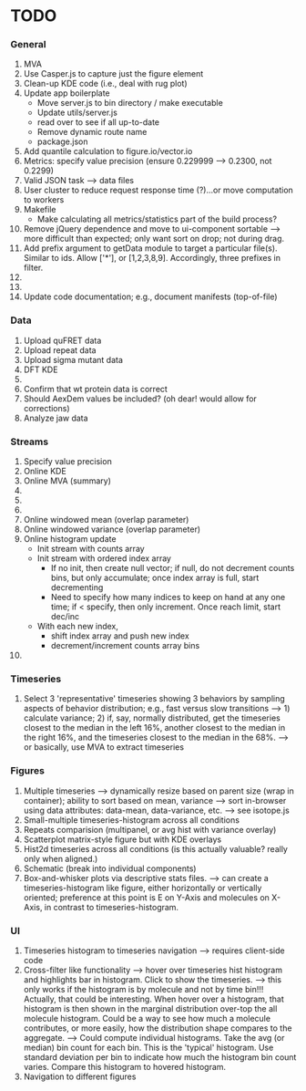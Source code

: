 TODO
====


### General

1. 	MVA
2. 	Use Casper.js to capture just the figure element
3. 	Clean-up KDE code (i.e., deal with rug plot)
4. 	Update app boilerplate
	- Move server.js to bin directory / make executable
	- Update utils/server.js
	- read over to see if all up-to-date
	- Remove dynamic route name
	- package.json
5. 	Add quantile calculation to figure.io/vector.io
6. 	Metrics: specify value precision (ensure 0.229999 --> 0.2300, not 0.2299)
7. 	Valid JSON task --> data files
8. 	User cluster to reduce request response time (?)...or move computation to workers
9. 	Makefile
	- Make calculating all metrics/statistics part of the build process?
10. Remove jQuery dependence and move to ui-component sortable --> more difficult than expected; only want sort on drop; not during drag.
11. Add prefix argument to getData module to target a particular file(s). Similar to ids. Allow ['*'], or [1,2,3,8,9]. Accordingly, three prefixes in filter.
12. 
13. 
14. Update code documentation; e.g., document manifests (top-of-file)



### Data

1. 	Upload quFRET data
2. 	Upload repeat data
3. 	Upload sigma mutant data
4. 	DFT KDE
5. 	
6. 	Confirm that wt protein data is correct
7. 	Should AexDem values be included? (oh dear! would allow for corrections)
8. 	Analyze jaw data


### Streams

1. 	Specify value precision
2. 	Online KDE
3. 	Online MVA (summary)
4. 	
5. 	
6.  
7. 	Online windowed mean (overlap parameter)
8.  Online windowed variance (overlap parameter)
9. 	Online histogram update
	- Init stream with counts array
	- Init stream with ordered index array
		- If no init, then create null vector; if null, do not decrement counts bins, but only accumulate; once index array is full, start decrementing
		- Need to specify how many indices to keep on hand at any one time; if < specify, then only increment. Once reach limit, start dec/inc
	- With each new index,
		- shift index array and push new index
		- decrement/increment counts array bins
10. 


### Timeseries

1. 	Select 3 'representative' timeseries showing 3 behaviors by sampling aspects of behavior distribution; e.g., fast versus slow transitions --> 1) calculate variance; 2) if, say, normally distributed, get the timeseries closest to the median in the left 16%, another closest to the median in the right 16%, and the timeseries closest to the median in the 68%. --> or basically, use MVA to extract timeseries


### Figures

1.  Multiple timeseries -->  dynamically resize based on parent size (wrap in container); ability to sort based on mean, variance --> sort in-browser using data attributes: data-mean, data-variance, etc. --> see isotope.js
2. 	Small-multiple timeseries-histogram across all conditions
3. 	Repeats comparision (multipanel, or avg hist with variance overlay)
4.  Scatterplot matrix-style figure but with KDE overlays
5. 	Hist2d timeseries across all conditions (is this actually valuable? really only when aligned.)
6. 	Schematic (break into individual components)
7. 	Box-and-whisker plots via descriptive stats files. --> can create a timeseries-histogram like figure, either horizontally or vertically oriented; preference at this point is E on Y-Axis and molecules on X-Axis, in contrast to timeseries-histogram.


### UI

1. 	Timeseries histogram to timeseries navigation --> requires client-side code
2. 	Cross-filter like functionality --> hover over timeseries hist histogram and highlights bar in histogram. Click to show the timeseries. --> this only works if the histogram is by molecule and not by time bin!!! Actually, that could be interesting. When hover over a histogram, that histogram is then shown in the marginal distribution over-top the all molecule histogram. Could be a way to see how much a molecule contributes, or more easily, how the distribution shape compares to the aggregate. --> Could compute individual histograms. Take the avg (or median) bin count for each bin. This is the 'typical' histogram. Use standard deviation per bin to indicate how much the histogram bin count varies. Compare this histogram to hovered histogram.
3. 	Navigation to different figures